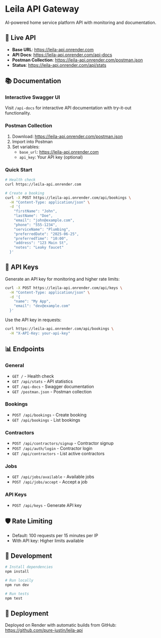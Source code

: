 # Leila API Gateway

AI-powered home service platform API with monitoring and documentation.

## 🚀 Live API

- **Base URL**: https://leila-api.onrender.com
- **API Docs**: https://leila-api.onrender.com/api-docs
- **Postman Collection**: https://leila-api.onrender.com/postman.json
- **Status**: https://leila-api.onrender.com/api/stats

## 📚 Documentation

### Interactive Swagger UI
Visit `/api-docs` for interactive API documentation with try-it-out functionality.

### Postman Collection
1. Download: https://leila-api.onrender.com/postman.json
2. Import into Postman
3. Set variables:
   - `base_url`: https://leila-api.onrender.com
   - `api_key`: Your API key (optional)

### Quick Start

```bash
# Health check
curl https://leila-api.onrender.com

# Create a booking
curl -X POST https://leila-api.onrender.com/api/bookings \
  -H "Content-Type: application/json" \
  -d '{
    "firstName": "John",
    "lastName": "Doe",
    "email": "john@example.com",
    "phone": "555-1234",
    "serviceName": "Plumbing",
    "preferredDate": "2025-06-25",
    "preferredTime": "10:00",
    "address": "123 Main St",
    "notes": "Leaky faucet"
  }'
```

## 🔑 API Keys

Generate an API key for monitoring and higher rate limits:

```bash
curl -X POST https://leila-api.onrender.com/api/keys \
  -H "Content-Type: application/json" \
  -d '{
    "name": "My App",
    "email": "dev@example.com"
  }'
```

Use the API key in requests:
```bash
curl https://leila-api.onrender.com/api/bookings \
  -H "X-API-Key: your-api-key"
```

## 📊 Endpoints

### General
- `GET /` - Health check
- `GET /api/stats` - API statistics
- `GET /api-docs` - Swagger documentation
- `GET /postman.json` - Postman collection

### Bookings
- `POST /api/bookings` - Create booking
- `GET /api/bookings` - List bookings

### Contractors
- `POST /api/contractors/signup` - Contractor signup
- `POST /api/auth/login` - Contractor login
- `GET /api/contractors` - List active contractors

### Jobs
- `GET /api/jobs/available` - Available jobs
- `POST /api/jobs/accept` - Accept a job

### API Keys
- `POST /api/keys` - Generate API key

## 🛡️ Rate Limiting

- Default: 100 requests per 15 minutes per IP
- With API key: Higher limits available

## 🔧 Development

```bash
# Install dependencies
npm install

# Run locally
npm run dev

# Run tests
npm test
```

## 🚢 Deployment

Deployed on Render with automatic builds from GitHub:
https://github.com/pure-justin/leila-api